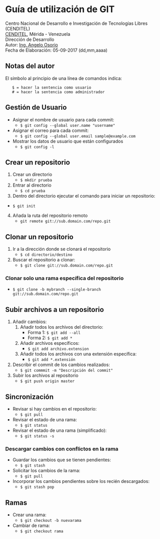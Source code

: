 # Guía de utilización de GIT
Centro Nacional de Desarrollo e Investigación de Tecnologías Libres (CENDITEL) <br>
[CENDITEL](https://www.cenditel.gob.ve/), Mérida - Venezuela<br>
Dirección de Desarrollo<br>
Autor: [Ing. Angelo Osorio](https://twitter.com/Engel_PAIN)<br>
Fecha de Elaboración: 05-09-2017 (dd,mm,aaaa)

## Notas del autor
El símbolo al principio de una línea de comandos indica:
```
   $ = hacer la sentencia como usuario
   # = hacer la sentencia como administrador
```



## Gestión de Usuario
* Asignar el nombre de usuario para cada commit:
   * `$ git config --global user.name "username"`
* Asignar el correo para cada commit:
   * `$ git config --global user.email sample@example.com`
* Mostrar los datos de usuario que están configurados
   * `$ git config -l`



## Crear un repositorio
1. Crear un directorio
   * `$ mkdir prueba`
2. Entrar al directorio
   * `$ cd prueba`
3. Dentro del directorio ejecutar el comando para iniciar un repositorio:
  * `$ git init`
4. Añada la ruta del repositorio remoto
   * `git remote git://sub.domain.com/repo.git`



## Clonar un repositorio
1. Ir a la dirección donde se clonará el repositorio
   * `$ cd directorio/destino`
2. Buscar el repositorio a clonar:
   * `$ git clone git://sub.domain.com/repo.git`

### Clonar solo una rama específica del repositorio
* `$ git clone -b mybranch --single-branch git://sub.domain.com/repo.git`



## Subir archivos a un repositorio
1. Añadir cambios:
   1. Añadir todos los archivos del directorio:
      * Forma 1: `$ git add --all`
      * Forma 2: `$ git add *`
   2. Añadir archivos específicos:
      * `$ git add archivo.extension`
   3. Añadir todos los archivos con una extensión específica:
      * `$ git add *.extensión`
2. Describir el commit de los cambios realizados:
   * `$ git commmit -m "Descripción del commit"`
3. Subir los archivos al repositorio
   * `$ git push origin master`



## Sincronización
* Revisar si hay cambios en el repositorio:
   * `$ git pull`
* Revisar el estado de una rama:
   * `$ git status`
* Revisar el estado de una rama (simplificado):
   * `$ git status -s`

### Descargar cambios con conflictos en la rama
* Guardar los cambios que se tienen pendientes:
   * `$ git stash`
* Solicitar los cambios de la rama:
   * `$ git pull`
* Incorporar los cambios pendientes sobre los recién descargados:
   * `$ git stash pop`


## Ramas
* Crear una rama:
   * `$ git checkout -b nuevarama`
* Cambiar de rama:
   * `$ git checkout rama`